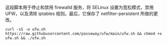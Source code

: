 这段脚本用于停止和禁用 firewalld 服务，将 SELinux 设置为宽松模式，禁用 UFW，以及清除 iptables 规则。最后，它保存了 netfilter-persistent 所做的更改。
```
curl -sS -o ufw.sh https://raw.githubusercontent.com/passeway/ufw/main/ufw.sh && chmod +x ufw.sh && ./ufw.sh
